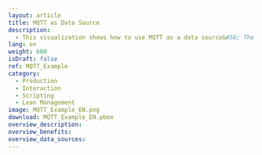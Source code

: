 ```yaml
---
layout: article
title: MQTT as Data Source
description: 
  - This visualization shows how to use MQTT as a data source&#58; The monitors are located at different points in the production hall. For example, the worker has one of these monitors at his station and can request maintenance. The production manager can react to messages on another monitor. The response time is therefore much faster and shows how different Peakboard Boxes and visualizations can work together.
lang: en
weight: 600
isDraft: false
ref: MQTT_Example
category:
  - Production
  - Interaction
  - Scripting
  - Lean Management
image: MQTT_Example_EN.png
download: MQTT_Example_EN.pbmx
overview_description:
overview_benefits:
overview_data_sources:
---
```

